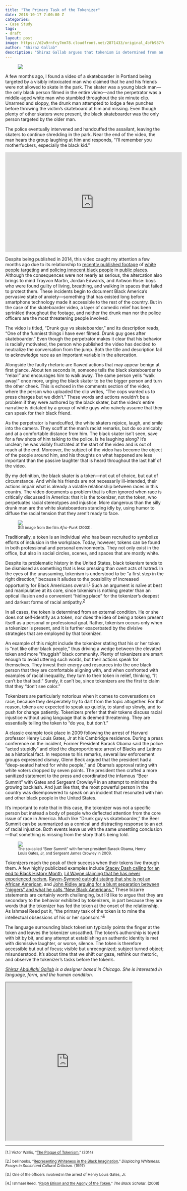 ```yaml
---
title: "The Primary Task of the Tokenizer"
date: 2018-10-17 7:00:00 Z
categories:
- Case Study
tags:
- draft
layout: post
image: https://d2w9rnfcy7mm78.cloudfront.net/2871433/original_4bfb987fd08eb615087e57c535859c74.png
author: "Shiraz Gallab"
description: "Shiraz Gallab argues that tokenism is determined from an external condition, and it’s time we shift our gaze to the tokenizer rather than the token."
---
```

<figure>
  <img src="https://d2w9rnfcy7mm78.cloudfront.net/2871433/original_4bfb987fd08eb615087e57c535859c74.png?1539581638" />
</figure>

A few months ago, I found a video of a skateboarder in Portland being targeted by a visibly intoxicated man who claimed that he and his friends were not allowed to skate in the park. The skater was a young black man—the only black person filmed in the entire video—and the perpetrator was a middle-aged white man who stumbled throughout the six minute clip. Unarmed and sloppy, the drunk man attempted to lodge a few punches before throwing the victim’s skateboard at him and missing. Even though plenty of other skaters were present, the black skateboarder was the only person targeted by the older man.

The police eventually intervened and handcuffed the assailant, leaving the skaters to continue shredding in the park. Near the end of the video, the man hears the group laughing at him and responds, “I’ll remember you motherfuckers, especially the black kid.”

<iframe width="560" height="315" src="https://www.youtube.com/embed/x_fQD84BI88" frameborder="0" allow="autoplay; encrypted-media" allowfullscreen></iframe>

Despite being published in 2014, this video caught my attention a few months ago due to its relationship to [recently published footage](https://www.youtube.com/watch?v=Fh9D_PUe7QI) of [white people targeting](https://www.youtube.com/watch?v=flevfTZcIEc) and [policing innocent black people](https://www.nytimes.com/2018/05/08/us/airbnb-black-women-police.html?action=click&module=Intentional&pgtype=Article) in [public places](https://www.youtube.com/watch?v=xWBVxTEgoYk). Although the consequences were not nearly as serious, the altercation also brings to mind Trayvon Martin, Jordan Edwards, and Antwon Rose: boys who were found guilty of living, breathing, and walking in spaces that failed to protect them. These incidents begin to document Black America’s pervasive state of anxiety—something that has existed long before smartphone technology made it accessible to the rest of the country. But in the case of the skateboarder video, a layer of comedic relief has been sprinkled throughout the footage, and neither the drunk man nor the police officers are the most threatening people involved.

The video is titled, “Drunk guy vs skateboarder,” and its description reads, “One of the funniest things i have ever filmed. Drunk guy goes after skateboarder.” Even though the perpetrator makes it clear that his behavior is racially motivated, the person who published the video has decided to neutralize the conversation from the jump. Both the title and description fail to acknowledge race as an important variable in the altercation.

Alongside the faulty rhetoric are flawed actions that may appear benign at first glance. About ten seconds in, someone tells the black skateboarder to “relax!” and encourages him to walk away. The same person yells “walk away!” once more, urging the black skater to be the bigger person and turn the other cheek. This is echoed in the comments section of the video, where the person who uploaded the clip writes, “The cops wanted us to press charges but we didn’t.” These words and actions wouldn’t be a problem if they were authored by the black skater, but the video’s entire narrative is dictated by a group of white guys who naïvely assume that they can speak for their black friend.

As the perpetrator is handcuffed, the white skaters rejoice, laugh, and smile into the camera. They scoff at the man’s racist remarks, but do so amicably and at a comfortable distance from him. The black skater isn’t seen, save for a few shots of him talking to the police. Is he laughing along? It’s unclear; he was visibly frustrated at the start of the video and is out of reach at the end. Moreover, the subject of the video has become the object of the people around him, and his thoughts on what happened are less important than the passive laughter that is heard throughout the last half of the video.

By my definition, the black skater is a token—not out of choice, but out of circumstance. And while his friends are not necessarily ill-intended, their actions impair what is already a volatile relationship between races in this country. The video documents a problem that is often ignored when race is critically discussed in America: that it is the tokenizer, not the token, who perpetuates racial stereotypes and injustice. More dangerous than the silly drunk man are the white skateboarders standing idly by, using humor to diffuse the racial tension that they aren’t ready to face.

<figure>
  <img src="https://d2w9rnfcy7mm78.cloudfront.net/2871058/original_ca21b49450837e68bc2c33ab69dcd311.png?1539573734" />
  <figcaption><small>
   Still image from the film <i>Afro-Punk</i> (2003).
  </small></figcaption>
</figure>


Traditionally, a token is an individual who has been recruited to symbolize efforts of inclusion in the workplace. Today, however, tokens can be found in both professional and personal environments. They not only exist in the office, but also in social circles, scenes, and spaces that are mostly white.

Despite its problematic history in the United States, black tokenism tends to be dismissed as something that is less pressing than overt acts of hatred. In the eyes of the unassuming, tokenism is understood to be “a first step in the right direction,” because it alludes to the possibility of increased opportunity for Black Americans overall.<sup><a href="#1">1</a></sup> Such an argument is naïve at best and manipulative at its core, since tokenism is nothing greater than an optical illusion and a convenient “hiding place” for the tokenizer’s deepest and darkest forms of racial antipathy.<sup><a href="#2">2</a></sup>

In all cases, the token is determined from an external condition. He or she does not self-identify as a token, nor does the idea of being a token present itself as a personal or professional goal. Rather, tokenism occurs only when a tokenizer is present, and it is further exacerbated by the divisive strategies that are employed by that tokenizer.

An example of this might include the tokenizer stating that his or her token is “not like other black people,” thus driving a wedge between the elevated token and more "thuggish" black community. Plenty of tokenizers are smart enough to avoid uttering such words, but their actions speak for themselves. They invest their energy and resources into the one black person that they are comfortable aligning with, and when confronted with examples of racial inequality, they turn to their token in relief, thinking, “It can’t be that bad.” Surely, it can’t be, since tokenizers are the first to claim that they “don’t see color.”

Tokenizers are particularly notorious when it comes to conversations on race, because they desperately try to dart from the topic altogether. For that reason, tokens are expected to speak up quietly, to stand up slowly, and to push for change patiently. Tokenizers prefer that their tokens discuss racial injustice without using language that is deemed threatening. They are essentially telling the token to “do you, but don’t.”

A classic example took place in 2009 following the arrest of Harvard professor Henry Louis Gates, Jr at his Cambridge residence. During a press conference on the incident, Former President Barack Obama said the police “acted stupidly” and cited the disproportionate arrest of Blacks and Latinos as a historical fact. In response to his remarks, several law enforcement groups expressed dismay, Glenn Beck argued that the president had a “deep-seated hatred for white people,” and Obama’s approval rating with white voters dropped by seven points. The president then crafted a more sanitized statement to the press and coordinated the infamous “Beer Summit” with Gates and Sergeant Crowley<sup><a href="#3">3</a></sup> in an attempt to minimize the growing backlash. And just like that, the most powerful person in the country was disempowered to speak on an incident that resonated with him and other black people in the United States.

It’s important to note that in this case, the tokenizer was not a specific person but instead a body of people who deflected attention from the core issue of race in America. Much like “Drunk guy vs skateboarder,” the Beer Summit can be summarized as a comical and distracting response to an act of racial injustice. Both events leave us with the same unsettling conclusion—that something is missing from the story that’s being told.

<figure>
  <img src="http://www.teleread.com/wp-content/uploads/2013/01/6a00d8341c730253ef0115724d479f970b-800wi.jpeg" />
  <figcaption><small>The so-called “Beer Summit” with former president Barack Obama, Henry Louis Gates, Jr, and Sergeant James Crowley in 2009.
  </small></figcaption>
</figure>

Tokenizers reach the peak of their success when their tokens live through them. A few highly publicized examples include [Stacey Dash calling for an end to Black History Month](https://www.are.na/block/1227279), [Lil Wayne claiming that he has never experienced racism](https://www.are.na/block/1247574), [Raven-Symoné outright stating that she is not an African American](https://www.are.na/block/1247287), and [John Ridley arguing for a blunt separation between “niggers” and what he calls “New Black Americans.”](https://www.are.na/block/1247496) These bizarre statements are certainly worth challenging, but I’d like to argue that they are secondary to the behavior exhibited by tokenizers, in part because they are words that the tokenizer has fed the token at the onset of the relationship. As Ishmael Reed put it, “the primary task of the token is to mine the intellectual obsessions of his or her sponsors.”<sup><a href="#4">4</a></sup>

The language surrounding black tokenism typically points the finger at the token and leaves the tokenizer unscathed. The token’s authorship is toyed with bit by bit, and any attempt at establishing an authentic identity is met with dismissive laughter, or worse, silence. The token is therefore accessible but out of focus; visible but unrecognized; subject turned object; misunderstood. It’s about time that we shift our gaze, rethink our rhetoric, and observe the tokenizer’s tasks before the token’s.

_[Shiraz Abdullahi Gallab](http://shirazn.es/) is a designer based in Chicago. She is interested in language, form, and the human condition._

<iframe class="arena-iframe" width="400" height="500" src="https://www.are.na/shiraz-gallab/black-tokenism/embed"></iframe>

---

<small>[<a name="1">1.</a>] Victor Wallis, “<a href="https://whowhatwhy.org/2014/05/12/the-plague-of-tokenism/">The Plague of Tokenism.</a>” (2014)</small>

<small>[<a name="2">2.</a>] bell hooks, “<a href="http://pages.mtu.edu/~jdslack/readings/CSReadings/hooks_Representing_Whiteness_Black_Imagination.pdf">Representing Whiteness in the Black Imagination</a>,” <i>Displacing Whiteness: Essays in Social and Cultural Criticism</i>. (1997)
</small>

<small>[<a name="3">3.</a>] One of the officers involved in the arrest of Henry Louis Gates, Jr.
</small>

<small>[<a name="4">4.</a>] Ishmael Reed, “<a href="https://www.jstor.org/stable/41069302?seq=1/subjects">Ralph Ellison and the Agony of the Token</a>,” <i>The Black Scholar</i>. (2008)
</small>